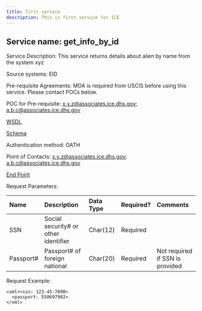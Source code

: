 ```yaml
---
title: first service
description: This is first service for ICE
---
```

## Service name: get_info_by_id
Service Description: This service returns details about alien by name from the system xyz

Source systems: EID

Pre-requisite Agreements: MOA is required from USCIS before using this service. Please contact POCs below.

POC for Pre-requisite: x.y.z@associates.ice.dhs.gov; a.b.c@associates.ice.dhs.gov

[WSDL](https://insight.ice.dhs.gov/ICM/myservice_wsdl.xml)

[Schema](https://insight.ice.dhs.gov/ICM/schema.xml)

Authentication method: OATH

Point of Contacts: x.y.z@associates.ice.dhs.gov; a.b.c@associates.ice.dhs.gov

[End Point](https://services.ice.dhs.gov/ice/get_result_by_name)

Request Parameters:

| Name | Description | Data Type | Required? | Comments |
|:--- | :--- | :--- | :--- | :--- |
| SSN |  Social security# or other identifier | Char(12) | Required | | 
| Passport# | Passport# of foreign national | Char(20) | Required | Not required if SSN is provided |

Request Example:

```
<xml><ssn: 123-45-7890>
  <passport: 550697902>
</xml>
 ```
